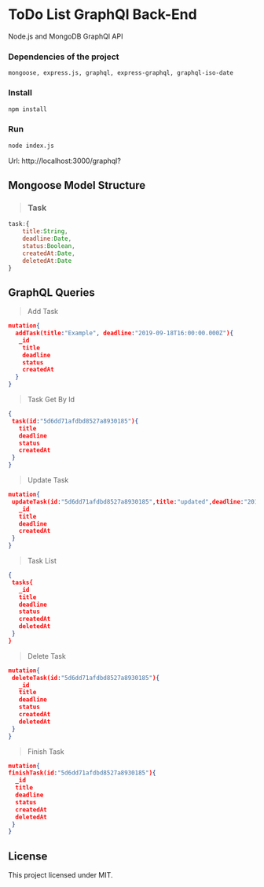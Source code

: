 
# ToDo List GraphQl Back-End

  

Node.js and MongoDB GraphQl API

### Dependencies of the project
```
mongoose, express.js, graphql, express-graphql, graphql-iso-date 
```
### Install

```bash
npm install
```
### Run
```bash
node index.js
```
Url: http://localhost:3000/graphql?

## Mongoose Model Structure
> ### Task
```javascript
task:{
	title:String,
	deadline:Date,
	status:Boolean,
	createdAt:Date,
	deletedAt:Date
}
```

  

## GraphQL Queries

> Add Task

```json
mutation{
  addTask(title:"Example", deadline:"2019-09-18T16:00:00.000Z"){
   _id
    title
    deadline
    status
    createdAt
  }
}
```
> Task Get By Id
 ``` json 
 {
  task(id:"5d6dd71afdbd8527a8930185"){
  	title
    deadline
    status
    createdAt
  }
}
 ```
 > Update Task 
 ```json
 mutation{
  updateTask(id:"5d6dd71afdbd8527a8930185",title:"updated",deadline:"2019-11-18T16:00:00.000Z"){
    _id
    title
    deadline
    createdAt
  }
}
 ```
> Task List
 ``` json 
{
  tasks{
	_id 
	title 
	deadline 
	status 
	createdAt 
	deletedAt
  }
}
 ```
 >Delete Task
 ``` json 
mutation{
  deleteTask(id:"5d6dd71afdbd8527a8930185"){
    _id
    title
    deadline
    status
    createdAt
    deletedAt
  }
}
 ```
 >Finish Task
  ``` json 
mutation{
  finishTask(id:"5d6dd71afdbd8527a8930185"){
    _id
    title
    deadline
    status
    createdAt
    deletedAt
   }
}
 ```
 
## License
This project licensed under MIT.